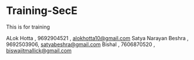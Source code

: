 # Training-SecE
This is for training

ALok Hotta , 9692904521 , alokhotta10@gmail.com
Satya Narayan Beshra , 9692503906, satyabeshra@gmail.com
Bishal , 7606870520 , biswajitmallick@gmail.com